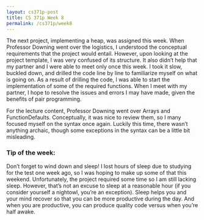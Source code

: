 ```yaml
---
layout: cs371p-post
title: CS 371p Week 8
permalink: /cs371p/week8
---
```


The next project, implementing a heap, was assigned this week. When Professor Downing went over the logistics, I understood the conceptual requirements that the project would entail. However, upon looking at the project template, I was very confused of its structure. It also didn’t help that my partner and I were able to meet only once this week. I took it slow, buckled down, and drilled the code line by line to familiarize myself on what is going on.  As a result of drilling the code, I was able to start the implementation of some of the required functions. When I meet with my partner, I hope to resolve the issues and errors I may have made, given the benefits of pair programming.

For the lecture content, Professor Downing went over Arrays and FunctionDefaults. Conceptually, it was nice to review them, so I many focused myself on the syntax once again. Luckily this time, there wasn’t anything archaic, though some exceptions in the syntax can be a little bit misleading.


### Tip of the week:
Don’t forget to wind down and sleep! I lost hours of sleep due to studying for the test one week ago, so I was hoping to make up some of that this weekend. Unfortunately, the project required some time so I am still lacking sleep. However, that’s not an excuse to sleep at a reasonable hour (if you consider yourself a nightowl, you’re an exception). Sleep helps you and your mind recover so that you can be more productive during the day. And when you are productive, you can produce quality code versus when you’re half awake.
